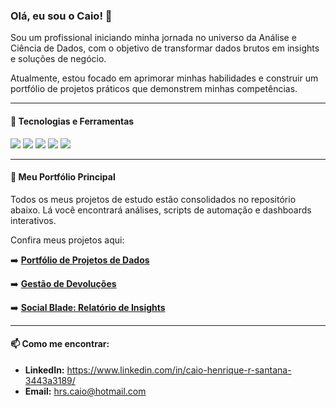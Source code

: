### Olá, eu sou o Caio! 👋

Sou um profissional iniciando minha jornada no universo da Análise e Ciência de Dados, com o objetivo de transformar dados brutos em insights e soluções de negócio.

Atualmente, estou focado em aprimorar minhas habilidades e construir um portfólio de projetos práticos que demonstrem minhas competências.

---

#### 🔧 Tecnologias e Ferramentas

<div>
  <img src="https://img.shields.io/badge/Python-3776AB?style=for-the-badge&logo=python&logoColor=white" />
  <img src="https://img.shields.io/badge/Pandas-150458?style=for-the-badge&logo=pandas&logoColor=white" />
  <img src="https://img.shields.io/badge/scikit--learn-F7931E?style=for-the-badge&logo=scikit-learn&logoColor=white" />
  <img src="https://img.shields.io/badge/Streamlit-FF4B4B?style=for-the-badge&logo=streamlit&logoColor=white" />
  <img src="https://img.shields.io/badge/GIT-E44C30?style=for-the-badge&logo=git&logoColor=white" />
</div>

---

#### 🚀 Meu Portfólio Principal

Todos os meus projetos de estudo estão consolidados no repositório abaixo. Lá você encontrará análises, scripts de automação e dashboards interativos.

Confira meus projetos aqui: 

➡️ **[Portfólio de Projetos de Dados](https://github.com/KaaioH013/portfolio)**

➡️ **[Gestão de Devoluções](https://github.com/KaaioH013/gestao-devolucoes.git)**

➡️ **[Social Blade: Relatório de Insights](https://github.com/KaaioH013/relatorio_social_blade.git)**

---

#### 📫 Como me encontrar:

- **LinkedIn:** https://www.linkedin.com/in/caio-henrique-r-santana-3443a3189/
- **Email:** hrs.caio@hotmail.com
